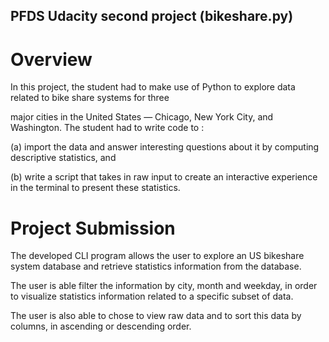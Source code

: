 ## PFDS Udacity second project (bikeshare.py) 






# Overview

In this project, the student had to make use of Python to explore data related to bike share systems for three 

major cities in the United States — Chicago, New York City, and Washington. The student had to write code to :






(a) import the data and answer interesting questions about it by computing descriptive statistics, and 

(b) write a script that takes in raw input to create an interactive experience in the terminal to present these statistics.









# Project Submission

The developed CLI program allows the user to explore an US bikeshare system database and retrieve statistics information from the database. 

The user is able filter the information by city, month and weekday, in order to visualize statistics information related to a specific subset of data. 

The user is also able to chose to view raw data and to sort this data by columns, in ascending or descending order.


